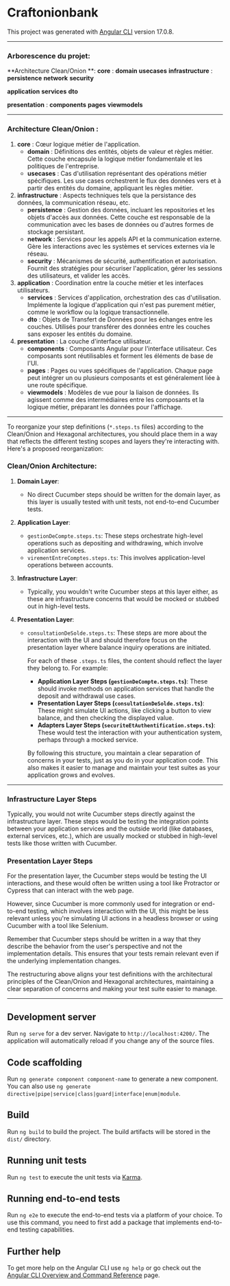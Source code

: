 # Craftonionbank

This project was generated with [Angular CLI](https://github.com/angular/angular-cli) version 17.0.8.

---

### **Arborescence du projet**:

**Architecture Clean/Onion **:
**core** :
  **domain**
  **usecases**
**infrastructure** :
  **persistence**
  **network**
  **security**

**application**
  **services**
 **dto**

**presentation** :
  **components**
  **pages**
  **viewmodels**

---

### Architecture Clean/Onion :

1. **core** : Cœur logique métier de l'application.
   - **domain** : Définitions des entités, objets de valeur et règles métier. Cette couche encapsule la logique métier fondamentale et les politiques de l'entreprise.
   - **usecases** : Cas d'utilisation représentant des opérations métier spécifiques. Les use cases orchestrent le flux des données vers et à partir des entités du domaine, appliquant les règles métier.
2. **infrastructure** : Aspects techniques tels que la persistance des données, la communication réseau, etc.
   - **persistence** : Gestion des données, incluant les repositories et les objets d'accès aux données. Cette couche est responsable de la communication avec les bases de données ou d'autres formes de stockage persistant.
   - **network** : Services pour les appels API et la communication externe. Gère les interactions avec les systèmes et services externes via le réseau.
   - **security** : Mécanismes de sécurité, authentification et autorisation. Fournit des stratégies pour sécuriser l'application, gérer les sessions des utilisateurs, et valider les accès.
3. **application** : Coordination entre la couche métier et les interfaces utilisateurs.
   - **services** : Services d'application, orchestration des cas d'utilisation. Implémente la logique d'application qui n'est pas purement métier, comme le workflow ou la logique transactionnelle.
   - **dto** : Objets de Transfert de Données pour les échanges entre les couches. Utilisés pour transférer des données entre les couches sans exposer les entités du domaine.
4. **presentation** : La couche d'interface utilisateur.
   - **components** : Composants Angular pour l'interface utilisateur. Ces composants sont réutilisables et forment les éléments de base de l'UI.
   - **pages** : Pages ou vues spécifiques de l'application. Chaque page peut intégrer un ou plusieurs composants et est généralement liée à une route spécifique.
   - **viewmodels** : Modèles de vue pour la liaison de données. Ils agissent comme des intermédiaires entre les composants et la logique métier, préparant les données pour l'affichage.

---

To reorganize your step definitions (`*.steps.ts` files) according to the Clean/Onion and Hexagonal architectures, you should place them in a way that reflects the different testing scopes and layers they're interacting with. Here's a proposed reorganization:

### Clean/Onion Architecture:

1. **Domain Layer**:

   - No direct Cucumber steps should be written for the domain layer, as this layer is usually tested with unit tests, not end-to-end Cucumber tests.
2. **Application Layer**:

   - `gestionDeCompte.steps.ts`: These steps orchestrate high-level operations such as depositing and withdrawing, which involve application services.
   - `virementEntreComptes.steps.ts`: This involves application-level operations between accounts.
3. **Infrastructure Layer**:

   - Typically, you wouldn't write Cucumber steps at this layer either, as these are infrastructure concerns that would be mocked or stubbed out in high-level tests.
4. **Presentation Layer**:

   - `consultationDeSolde.steps.ts`: These steps are more about the interaction with the UI and should therefore focus on the presentation layer where balance inquiry operations are initiated.

     For each of these `.steps.ts` files, the content should reflect the layer they belong to. For example:

     - **Application Layer Steps (`gestionDeCompte.steps.ts`)**: These should invoke methods on application services that handle the deposit and withdrawal use cases.
     - **Presentation Layer Steps (`consultationDeSolde.steps.ts`)**: These might simulate UI actions, like clicking a button to view balance, and then checking the displayed value.
     - **Adapters Layer Steps (`securiteEtAuthentification.steps.ts`)**: These would test the interaction with your authentication system, perhaps through a mocked service.

     By following this structure, you maintain a clear separation of concerns in your tests, just as you do in your application code. This also makes it easier to manage and maintain your test suites as your application grows and evolves.

---

### Infrastructure Layer Steps

Typically, you would not write Cucumber steps directly against the infrastructure layer. These steps would be testing the integration points between your application services and the outside world (like databases, external services, etc.), which are usually mocked or stubbed in high-level tests like those written with Cucumber.

### Presentation Layer Steps

For the presentation layer, the Cucumber steps would be testing the UI interactions, and these would often be written using a tool like Protractor or Cypress that can interact with the web page.

However, since Cucumber is more commonly used for integration or end-to-end testing, which involves interaction with the UI, this might be less relevant unless you're simulating UI actions in a headless browser or using Cucumber with a tool like Selenium.

Remember that Cucumber steps should be written in a way that they describe the behavior from the user's perspective and not the implementation details. This ensures that your tests remain relevant even if the underlying implementation changes.

The restructuring above aligns your test definitions with the architectural principles of the Clean/Onion and Hexagonal architectures, maintaining a clear separation of concerns and making your test suite easier to manage.

---

## Development server

Run `ng serve` for a dev server. Navigate to `http://localhost:4200/`. The application will automatically reload if you change any of the source files.

## Code scaffolding

Run `ng generate component component-name` to generate a new component. You can also use `ng generate directive|pipe|service|class|guard|interface|enum|module`.

## Build

Run `ng build` to build the project. The build artifacts will be stored in the `dist/` directory.

## Running unit tests

Run `ng test` to execute the unit tests via [Karma](https://karma-runner.github.io).

## Running end-to-end tests

Run `ng e2e` to execute the end-to-end tests via a platform of your choice. To use this command, you need to first add a package that implements end-to-end testing capabilities.

## Further help

To get more help on the Angular CLI use `ng help` or go check out the [Angular CLI Overview and Command Reference](https://angular.io/cli) page.
